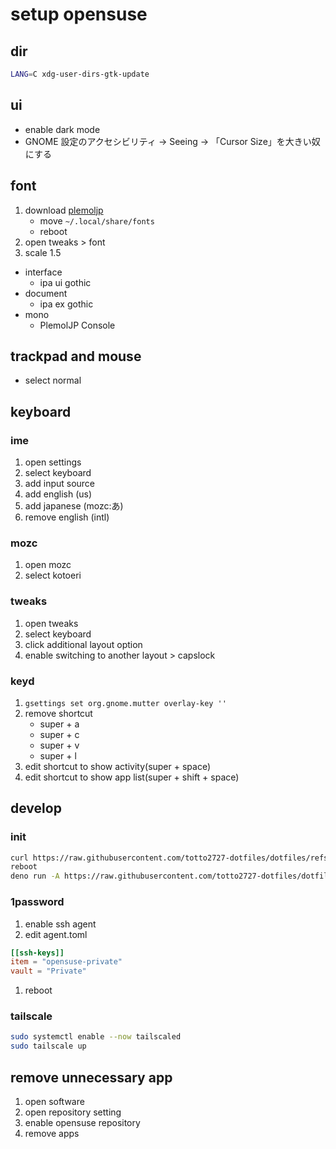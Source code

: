 # setup opensuse

## dir

```bash
LANG=C xdg-user-dirs-gtk-update
```

## ui

- enable dark mode
- GNOME 設定のアクセシビリティ → Seeing → 「Cursor Size」を大きい奴にする

## font

1. download [plemoljp](https://github.com/yuru7/PlemolJP)
   - move `~/.local/share/fonts`
   - reboot
1. open tweaks > font
1. scale 1.5

- interface
  - ipa ui gothic
- document
  - ipa ex gothic
- mono
  - PlemolJP Console

## trackpad and mouse

- select normal

## keyboard

### ime

1. open settings
1. select keyboard
1. add input source
1. add english (us)
1. add japanese (mozc:あ)
1. remove english (intl)

### mozc

1. open mozc
1. select kotoeri

### tweaks

1. open tweaks
1. select keyboard
1. click additional layout option
1. enable switching to another layout > capslock

### keyd

1. `gsettings set org.gnome.mutter overlay-key ''`
1. remove shortcut
   - super + a
   - super + c
   - super + v
   - super + l
1. edit shortcut to show activity(super + space)
1. edit shortcut to show app list(super + shift + space)

## develop

### init

```bash
curl https://raw.githubusercontent.com/totto2727-dotfiles/dotfiles/refs/heads/main/opensuse-private/init.bash
reboot
deno run -A https://raw.githubusercontent.com/totto2727-dotfiles/dotfiles/refs/heads/main/opensuse-private/install.ts
```

### 1password

1. enable ssh agent
1. edit agent.toml

```toml:~/.config/1Password/ssh/agent.toml
[[ssh-keys]]
item = "opensuse-private"
vault = "Private"
```

1. reboot

### tailscale

```bash
sudo systemctl enable --now tailscaled
sudo tailscale up
```

## remove unnecessary app

1. open software
1. open repository setting
1. enable opensuse repository
1. remove apps
